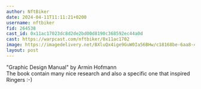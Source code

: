 ```yaml
---
author: NftBiker
date: 2024-04-11T11:11:21+0200
username: nftbiker
fid: 264538
cast_id: 0x11ac17023dc8d2de2bd00d8190c368592ec44a0d
cast: https://warpcast.com/nftbiker/0x11ac1702
image: https://imagedelivery.net/BXluQx4ige9GuW0Ia56BHw/c18168be-6aa8-477d-b77c-bfad566dc200/original
layout: post
---
```

"Graphic Design Manual" by Armin Hofmann  
The book contain many nice research and also a specific one that inspired Ringers :-)  

<img src='https://imagedelivery.net/BXluQx4ige9GuW0Ia56BHw/c18168be-6aa8-477d-b77c-bfad566dc200/original' alt='' referrerpolicy='no-referrer'/>
<img src='https://imagedelivery.net/BXluQx4ige9GuW0Ia56BHw/7b318d9b-bea0-44b5-0049-efc5a7895b00/original' alt='' referrerpolicy='no-referrer'/>